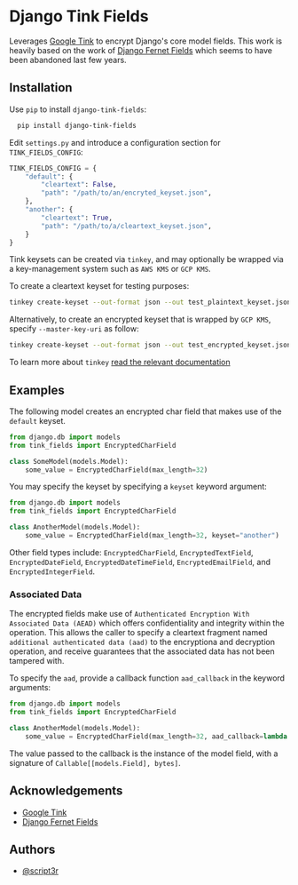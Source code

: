 
# Django Tink Fields

Leverages [Google Tink](https://developers.google.com/tink) to encrypt Django's core model fields. This work is heavily based on the work of [Django Fernet Fields](https://github.com/orcasgit/django-fernet-fields) which seems to have been abandoned last few years.

## Installation

Use `pip` to install `django-tink-fields`:

```bash
  pip install django-tink-fields
```

Edit `settings.py` and introduce a configuration section for `TINK_FIELDS_CONFIG`:

```python
TINK_FIELDS_CONFIG = {
    "default": {
        "cleartext": False,
        "path": "/path/to/an/encryted_keyset.json",
    },
    "another": {
        "cleartext": True,
        "path": "/path/to/a/cleartext_keyset.json",
    }
}
```

Tink keysets can be created via `tinkey`, and may optionally be wrapped via a key-management system such as `AWS KMS` or `GCP KMS`.

To create a cleartext keyset for testing purposes:

```bash
tinkey create-keyset --out-format json --out test_plaintext_keyset.json --key-template AES128_GCM
```

Alternatively, to create an encrypted keyset that is wrapped by `GCP KMS`, specify `--master-key-uri` as follow:

```bash
tinkey create-keyset --out-format json --out test_encrypted_keyset.json --key-template AES128_GCM --master-key-uri=gcp-kms://projects/foo1/locations/global/keyRings/foo2/cryptoKeys/foo3
```

To learn more about `tinkey` [read the relevant documentation](https://github.com/google/tink/blob/master/docs/TINKEY.md)

## Examples

The following model creates an encrypted char field that makes use of the `default` keyset.

```python
from django.db import models
from tink_fields import EncryptedCharField

class SomeModel(models.Model):
    some_value = EncryptedCharField(max_length=32)

```

You may specify the keyset by specifying a `keyset` keyword argument:

```python
from django.db import models
from tink_fields import EncryptedCharField

class AnotherModel(models.Model):
    some_value = EncryptedCharField(max_length=32, keyset="another")

```

Other field types include: `EncryptedCharField`, `EncryptedTextField`, `EncryptedDateField`, `EncryptedDateTimeField`, `EncryptedEmailField`, and `EncryptedIntegerField`.

### Associated Data

The encrypted fields make use of `Authenticated Encryption With Associated Data (AEAD)` which offers confidentiality and integrity within the operation. This allows the caller to specify a cleartext fragment named `additional authenticated data (aad)` to the encryptiona and decryption operation, and receive guarantees that the associated data has not been tampered with.

To specify the `aad`, provide a callback function `aad_callback` in the keyword arguments:

```python
from django.db import models
from tink_fields import EncryptedCharField

class AnotherModel(models.Model):
    some_value = EncryptedCharField(max_length=32, aad_callback=lambda x: b"some value")

```

The value passed to the callback is the instance of the model field, with a signature of `Callable[[models.Field], bytes]`.

## Acknowledgements

- [Google Tink](https://github.com/google/tink/blob/master/docs/PYTHON-HOWTO.md)
- [Django Fernet Fields](https://github.com/orcasgit/django-fernet-fields)

## Authors

- [@script3r](https://www.github.com/script3r)
